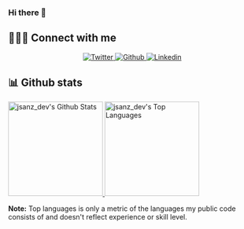 ### Hi there 👋

## 🧑🏻‍💻 Connect with me

<!-- Badges template - https://github.com/badges/shields -->
<p align="center">
  <a href="https://twitter.com/jsanz_dev">
    <img alt="Twitter" title="Twitter" src="https://twitter.com/jsanz_dev" />
  </a>
  <a href="https://github.com/jsanz_dev">
    <img alt="Github" title="Github" src="https://img.shields.io/github/followers/jsanz_dev?color=236ad3&labelColor=1155ba&style=for-the-badge&logo=github&label=Follow"/>
  </a>
  <a href="https://www.linkedin.com/in/jesussanzperez/">
    <img alt="Linkedin" title="Linkedin" src="https://www.linkedin.com/in/jesussanzperez/" />
  </a>
</p>

## 📊 Github stats

<!-- https://github.com/anuraghazra/github-readme-stats -->
<a href="https://github.com/anuraghazra/github-readme-stats">
  <img alt="jsanz_dev's Github Stats" src="https://denvercoder1-github-readme-stats.vercel.app/api?username=jsanz_dev&show_icons=true&count_private=true&theme=react&hide_border=true&bg_color=1F222E&title_color=F85D7F&icon_color=F8D866" height="192px"/>
</a>
<a href="https://github.com/anuraghazra/github-readme-stats">
  <img alt="jsanz_dev's Top Languages" src="https://denvercoder1-github-readme-stats.vercel.app/api/top-langs/?username=jsanz_dev&langs_count=8&layout=compact&theme=react&hide_border=true&bg_color=1F222E&title_color=F85D7F&icon_color=F8D866" height="192px"/>
</a>

<b>Note:</b> Top languages is only a metric of the languages my public code consists of and doesn't reflect experience or skill level.
